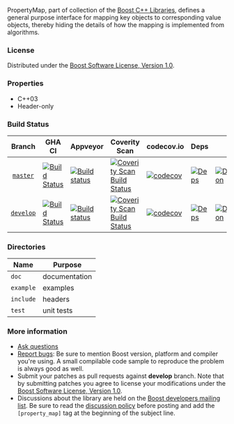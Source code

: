 PropertyMap, part of collection of the [Boost C++ Libraries](http://github.com/boostorg), 
defines a general purpose interface for mapping key objects to corresponding value objects, thereby hiding the details of how the mapping is implemented from algorithms.

### License

Distributed under the [Boost Software License, Version 1.0](http://www.boost.org/LICENSE_1_0.txt).

### Properties

* C++03
* Header-only

### Build Status

Branch          | GHA CI | Appveyor | Coverity Scan | codecov.io | Deps | Docs | Tests |
:-------------: | ------ | -------- | ------------- | ---------- | ---- | ---- | ----- |
[`master`](https://github.com/boostorg/property_map/tree/master) | [![Build Status](https://github.com/boostorg/property_map/actions/workflows/ci.yml/badge.svg?branch=master)](https://github.com/boostorg/property_map/actions?query=branch:master) | [![Build status](https://ci.appveyor.com/api/projects/status/jo7n29t5w499dodk/branch/master?svg=true)](https://ci.appveyor.com/project/jeking3/property-map-06329/branch/master) | [![Coverity Scan Build Status](https://scan.coverity.com/projects/15841/badge.svg)](https://scan.coverity.com/projects/boostorg-property_map) | [![codecov](https://codecov.io/gh/boostorg/property_map/branch/master/graph/badge.svg)](https://codecov.io/gh/boostorg/property_map/branch/master)| [![Deps](https://img.shields.io/badge/deps-master-brightgreen.svg)](https://pdimov.github.io/boostdep-report/master/property_map.html) | [![Documentation](https://img.shields.io/badge/docs-master-brightgreen.svg)](https://www.boost.org/doc/libs/master/libs/property_map/doc/property_map.html) | [![Enter the Matrix](https://img.shields.io/badge/matrix-master-brightgreen.svg)](http://www.boost.org/development/tests/master/developer/property_map.html)
[`develop`](https://github.com/boostorg/property_map/tree/develop) | [![Build Status](https://github.com/boostorg/property_map/actions/workflows/ci.yml/badge.svg?branch=develop)](https://github.com/boostorg/property_map/actions?query=branch:develop) | [![Build status](https://ci.appveyor.com/api/projects/status/jo7n29t5w499dodk/branch/develop?svg=true)](https://ci.appveyor.com/project/jeking3/property-map-06329/branch/develop) | [![Coverity Scan Build Status](https://scan.coverity.com/projects/15841/badge.svg)](https://scan.coverity.com/projects/boostorg-property_map) | [![codecov](https://codecov.io/gh/boostorg/property_map/branch/develop/graph/badge.svg)](https://codecov.io/gh/boostorg/property_map/branch/develop) | [![Deps](https://img.shields.io/badge/deps-develop-brightgreen.svg)](https://pdimov.github.io/boostdep-report/develop/property_map.html) | [![Documentation](https://img.shields.io/badge/docs-develop-brightgreen.svg)](https://www.boost.org/doc/libs/develop/libs/property_map/doc/property_map.html) | [![Enter the Matrix](https://img.shields.io/badge/matrix-develop-brightgreen.svg)](http://www.boost.org/development/tests/develop/developer/property_map.html)

### Directories

| Name        | Purpose                        |
| ----------- | ------------------------------ |
| `doc`       | documentation                  |
| `example`   | examples                       |
| `include`   | headers                        |
| `test`      | unit tests                     |

### More information

* [Ask questions](http://stackoverflow.com/questions/ask?tags=c%2B%2B,boost,boost-property_map)
* [Report bugs](https://github.com/boostorg/property_map/issues): Be sure to mention Boost version, platform and compiler you're using. A small compilable code sample to reproduce the problem is always good as well.
* Submit your patches as pull requests against **develop** branch. Note that by submitting patches you agree to license your modifications under the [Boost Software License, Version 1.0](http://www.boost.org/LICENSE_1_0.txt).
* Discussions about the library are held on the [Boost developers mailing list](http://www.boost.org/community/groups.html#main). Be sure to read the [discussion policy](http://www.boost.org/community/policy.html) before posting and add the `[property_map]` tag at the beginning of the subject line.

